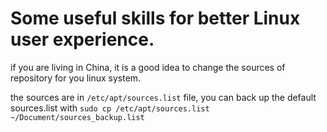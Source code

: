 # Some useful skills for better Linux user experience.

if you are living in China, it is a good idea to change the sources of repository for you linux system.<br/>

the sources are in `/etc/apt/sources.list` file, you can back up the default sources.list with `sudo cp /etc/apt/sources.list ~/Document/sources_backup.list`
